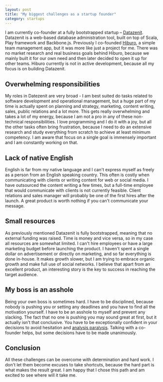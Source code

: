 ```yaml
---
layout: post
title: "My biggest challenges as a startup founder"
category: startups
---
```


I am currently co-founder at a fully bootstrapped startup – [Datazenit](http://datazenit.com). Datazenit is a web-based database administration tool, built on top of Scala, Play framework and Backbone.js. Previously I co-founded [Hiburo](http://hiburo.com), a simple team management app, but it was more like just a project for me. There was no market research and real business goals behind Hiburo, because we mainly built it for our own need and then later decided to open it up for other teams. Hiburo currently is not in active development, because all my focus is on building Datazenit. 

<!-- more -->

## Overwhelming responsibilities

My roles in Datezenit are very broad - I am best suited do tasks related to software development and operational management, but a huge part of my time is actually spent on planning and strategy, marketing, content writing, sales, public relations and a lot more. This gets really overwhelming and takes a lot of my energy, because I am not a pro in any of these non-technical responsibilities. I love programming and I do it with a joy, but all the other tasks often bring frustration, because I need to do an extensive research and study everything from scratch to achieve at least minimum competency. I am aware that focus on a single goal is immensely important and I am constantly working on that. 

## Lack of native English

English is far from my native language and I can't express myself as freely as a person from an English speaking country. This often is costly when communicating with clients or writing content for web or social media. I have outsourced the content writing a few times, but a full-time employee that would communicate with clients is not currently feasible. Client relations and sales manager will probably be one of the first hires after the launch. A great product is worth nothing if you can't communicate your message.

## Small resources

As previously mentioned Datazenit is fully bootstrapped, meaning that no external funding was raised. Time is money and vice versa, so in my case all resources are somewhat limited. I can't hire employees or have a large marketing budget before launching the product. I haven't spent a single dollar on advertisement or directly on marketing, and so far everything is done in-house. It makes growth slower, but I am trying to embrace organic growth and make full use of social networks. I believe that apart from an excellent product, an interesting story is the key to success in reaching the target audience. 

## My boss is an asshole

Being your own boss is sometimes hard. I have to be disciplined, because nobody is pushing you or setting any deadlines and you have to find all the motivation yourself. I have to be an asshole to myself and prevent any slacking. The fact that no one is pushing you may sound great at first, but it actually isn't that conclusive. You have to be exceptionally confident in your decisions to avoid hesitation and [analysis paralysis](http://en.wikipedia.org/wiki/Analysis_paralysis). Talking with a co-founder helps, but some decisions have to be made unanimously. 

## Conclusion

All these challenges can be overcome with determination and hard work. I don't let them become excuses to take shortcuts, because the hard part is what makes the result great. I am happy that I chose this path and am excited to see where will it take me.